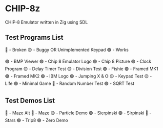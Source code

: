 # CHIP-8z
CHIP-8 Emulator written in Zig using SDL

## Test Programs List
🔴 - Broken
🟡 - Buggy OR Unimplemented Keypad
🟢 - Works

🟢 - BMP Viewer
🟢 - Chip 8 Emulator Logo
🟢 - Chip 8 Picture
🟢 - Clock Program
🟡 - Delay Timer Test
🟡 - Division Test
🟢 - Fishie
🟢 - Framed MK1
🟢 - Framed MK2
🟢 - IBM Logo
🟢 - Jumping X & O
🟡 - Keypad Test
🟡 - Life 
🟢 - Minimal Game
🔴 - Random Number Test
🟢 - SQRT Test 

## Test Demos List
🔴 - Maze Alt
🔴 - Maze
🟡 - Particle Demo
🟢 - Sierpinski
🟢 - Sirpinski
🔴 - Stars
🟢 - Trip8
🟢 - Zero Demo
